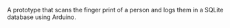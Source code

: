 A prototype that scans the finger print of a person and logs them in a SQLite database using Arduino.
